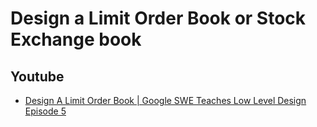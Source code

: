 # Design a Limit Order Book or Stock Exchange book

## Youtube

- [Design A Limit Order Book | Google SWE Teaches Low Level Design Episode 5](https://www.youtube.com/watch?v=nmYx6tQxtSs)